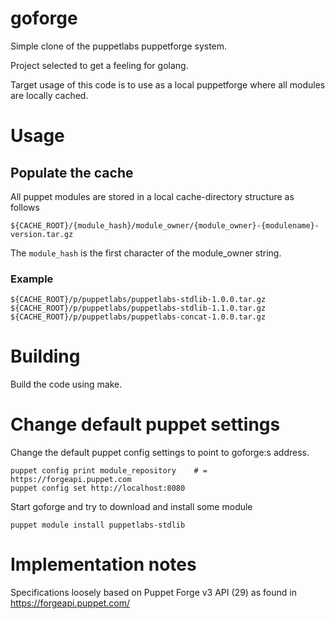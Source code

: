 # goforge

Simple clone of the puppetlabs puppetforge system.

Project selected to get a feeling for golang.

Target usage of this code is to use as a local puppetforge where all modules
are locally cached.



# Usage

## Populate the cache

All puppet modules are stored in a local cache-directory structure as follows

    ${CACHE_ROOT}/{module_hash}/module_owner/{module_owner}-{modulename}-version.tar.gz

The `module_hash` is the first character of the module_owner string.

### Example

    ${CACHE_ROOT}/p/puppetlabs/puppetlabs-stdlib-1.0.0.tar.gz
    ${CACHE_ROOT}/p/puppetlabs/puppetlabs-stdlib-1.1.0.tar.gz
    ${CACHE_ROOT}/p/puppetlabs/puppetlabs-concat-1.0.0.tar.gz


# Building

Build the code using make.


# Change default puppet settings

Change the default puppet config settings to point to goforge:s
address.

    puppet config print module_repository    # = https://forgeapi.puppet.com
    puppet config set http://localhost:8080

Start goforge and try to download and install some module

    puppet module install puppetlabs-stdlib

# Implementation notes

Specifications loosely based on Puppet Forge v3 API (29) as found in
https://forgeapi.puppet.com/
